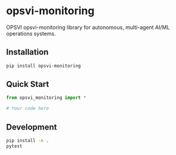 # opsvi-monitoring

OPSVI opsvi-monitoring library for autonomous, multi-agent AI/ML operations systems.

## Installation

```bash
pip install opsvi-monitoring
```

## Quick Start

```python
from opsvi_monitoring import *

# Your code here
```

## Development

```bash
pip install -e .
pytest
```
